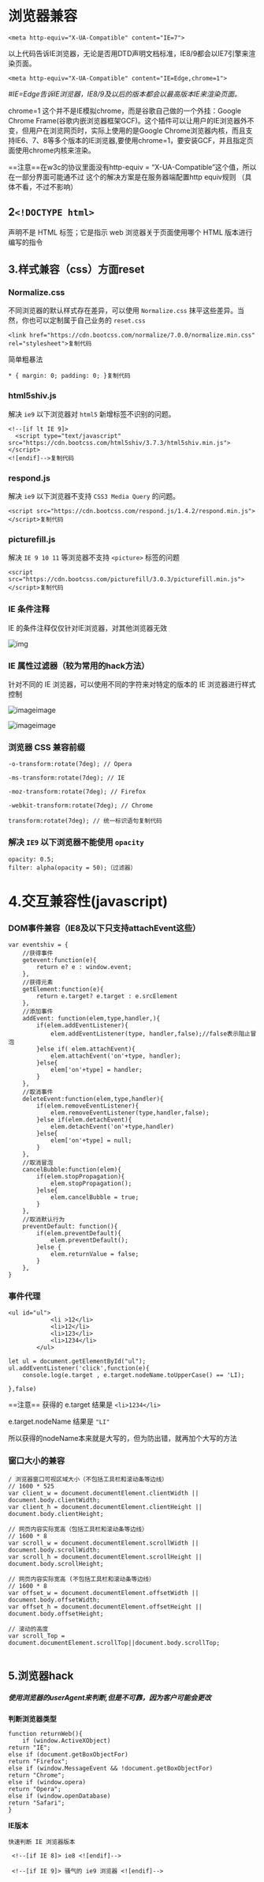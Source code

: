 # 浏览器兼容

```
<meta http-equiv="X-UA-Compatible" content="IE=7">  

```

以上代码告诉IE浏览器，无论是否用DTD声明文档标准，IE8/9都会以IE7引擎来渲染页面。

```
<meta http-equiv="X-UA-Compatible" content="IE=Edge,chrome=1">
```

*#IE=Edge告诉IE浏览器，IE8/9及以后的版本都会以最高版本IE来渲染页面。*  

chrome=1 这个并不是IE模拟chrome，而是谷歌自己做的一个外挂：Google Chrome Frame(谷歌内嵌浏览器框架GCF)。这个插件可以让用户的IE浏览器外不变，但用户在浏览网页时，实际上使用的是Google Chrome浏览器内核，而且支持IE6、7、8等多个版本的IE浏览器,要使用chrome=1，要安装GCF，并且指定页面使用chrome内核来渲染。

==注意==在w3c的协议里面没有http-equiv = “X-UA-Compatible”这个值，所以在一部分界面可能通不过 
这个的解决方案是在服务器端配置http equiv规则 （具体不看，不过不影响）

## 2`<!DOCTYPE html>`

 声明不是 HTML 标签；它是指示 web 浏览器关于页面使用哪个 HTML 版本进行编写的指令

## 3.样式兼容（css）方面reset

### Normalize.css

不同浏览器的默认样式存在差异，可以使用 `Normalize.css` 抹平这些差异。当然，你也可以定制属于自己业务的 `reset.css`

```
<link href="https://cdn.bootcss.com/normalize/7.0.0/normalize.min.css" rel="stylesheet">复制代码
```

简单粗暴法

```
* { margin: 0; padding: 0; }复制代码
```

### html5shiv.js

解决 `ie9` 以下浏览器对 `html5` 新增标签不识别的问题。

```
<!--[if lt IE 9]>
  <script type="text/javascript" src="https://cdn.bootcss.com/html5shiv/3.7.3/html5shiv.min.js"></script>
<![endif]-->复制代码
```

### respond.js

解决 `ie9` 以下浏览器不支持 `CSS3 Media Query` 的问题。

```
<script src="https://cdn.bootcss.com/respond.js/1.4.2/respond.min.js"></script>复制代码
```

### picturefill.js

解决 `IE 9 10 11` 等浏览器不支持 `<picture>` 标签的问题

```
<script src="https://cdn.bootcss.com/picturefill/3.0.3/picturefill.min.js"></script>复制代码
```

### IE 条件注释

IE 的条件注释仅仅针对IE浏览器，对其他浏览器无效



![img](https://user-gold-cdn.xitu.io/2017/8/28/31714eaf3a9bc272c50dbf1e1279f14b?imageView2/0/w/1280/h/960/format/webp/ignore-error/1)



### IE 属性过滤器（较为常用的hack方法）

针对不同的 IE 浏览器，可以使用不同的字符来对特定的版本的 IE 浏览器进行样式控制



![image](https://user-gold-cdn.xitu.io/2017/8/28/e8c1a14cca725798b5aaa88bf5d23de8?imageView2/0/w/1280/h/960/format/webp/ignore-error/1)image





![image](https://user-gold-cdn.xitu.io/2017/8/28/ad406608b75744baa6f89ae3c26ba69d?imageView2/0/w/1280/h/960/format/webp/ignore-error/1)image



### 浏览器 CSS 兼容前缀

```
-o-transform:rotate(7deg); // Opera

-ms-transform:rotate(7deg); // IE

-moz-transform:rotate(7deg); // Firefox

-webkit-transform:rotate(7deg); // Chrome

transform:rotate(7deg); // 统一标识语句复制代码
```

### 解决 `IE9` 以下浏览器不能使用 `opacity`

```
opacity: 0.5;
filter: alpha(opacity = 50);（过滤器）

```

# 4.交互兼容性(javascript)

### DOM事件兼容（IE8及以下只支持attachEvent这些）

```
var eventshiv = {
    //获得事件
    getevent:function(e){
        return e? e : window.event;
    },
    //获得元素
    getElement:function(e){
        return e.target? e.target : e.srcElement
    },
    //添加事件
    addEvent: function(elem,type,handler,){
        if(elem.addEventListener){
            elem.addEventListener(type, handler,false);//false表示阻止冒泡
        }else if( elem.attachEvent){
            elem.attachEvent('on'+type, handler);
        }else{
            elem['on'+type] = handler;
        }
    },
    //取消事件
    deleteEvent:function(elem,type,handler){
        if(elem.removeEventListener){
            elem.removeEventListener(type,handler,false);
        }else if(elem.detachEvent){
            elem.detachEvent('on'+type,handler)
        }else{
            elem['on'+type] = null;
        }
    },
    //取消冒泡
    cancelBubble:function(elem){
        if(elem.stopPropagation){
            elem.stopPropagation();
        }else{
            elem.cancelBubble = true;
        }
    },
    //取消默认行为
    preventDefault: function(){
        if(elem.preventDefault){
            elem.preventDefault();
        }else {
            elem.returnValue = false;
        }
    },
}
```

### 事件代理

```
<ul id="ul">
            <li >12</li>
            <li>12</li>
            <li>123</li>
            <li>1234</li>
        </ul>
```

```
let ul = document.getElementById("ul");
ul.addEventListener('click',function(e){
    console.log(e.target , e.target.nodeName.toUpperCase() == 'LI);

},false)
```

==注意== 获得的 e.target 结果是  `<li>1234</li>`

e.target.nodeName 结果是 `"LI"`

所以获得的nodeName本来就是大写的，但为防出错，就再加个大写的方法

### 窗口大小的兼容

```
/ 浏览器窗口可视区域大小（不包括工具栏和滚动条等边线）
// 1600 * 525
var client_w = document.documentElement.clientWidth || document.body.clientWidth;
var client_h = document.documentElement.clientHeight || document.body.clientHeight;

// 网页内容实际宽高（包括工具栏和滚动条等边线）
// 1600 * 8
var scroll_w = document.documentElement.scrollWidth || document.body.scrollWidth;
var scroll_h = document.documentElement.scrollHeight || document.body.scrollHeight;

// 网页内容实际宽高 (不包括工具栏和滚动条等边线）
// 1600 * 8
var offset_w = document.documentElement.offsetWidth || document.body.offsetWidth;
var offset_h = document.documentElement.offsetHeight || document.body.offsetHeight;

// 滚动的高度
var scroll_Top = document.documentElement.scrollTop||document.body.scrollTop;


```

## 5.浏览器hack

##### 使用浏览器的userAgent来判断,但是不可靠，因为客户可能会更改

**判断浏览器类型**

```
function returnWeb(){
    if (window.ActiveXObject)
return "IE";
else if (document.getBoxObjectFor)
return "Firefox";
else if (window.MessageEvent && !document.getBoxObjectFor)
return "Chrome";
else if (window.opera)
return "Opera";
else if (window.openDatabase)
return "Safari";
}
```

**IE版本**

```
快速判断 IE 浏览器版本

 <!--[if IE 8]> ie8 <![endif]-->
 
 <!--[if IE 9]> 骚气的 ie9 浏览器 <![endif]-->
```

